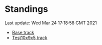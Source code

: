 # Standings

Last update: Wed Mar 24 17:18:58 GMT 2021

* [Base track](comps/Base/2021-03-24/standings.md)
* [Test10x9x5 track](comps/Test10x9x5/2021-03-24/standings.md)
